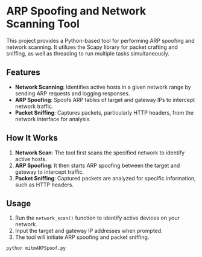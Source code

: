 # ARP Spoofing and Network Scanning Tool

This project provides a Python-based tool for performing ARP spoofing and network scanning. It utilizes the Scapy library for packet crafting and sniffing, as well as threading to run multiple tasks simultaneously.

## Features

- **Network Scanning**: Identifies active hosts in a given network range by sending ARP requests and logging responses.
- **ARP Spoofing**: Spoofs ARP tables of target and gateway IPs to intercept network traffic.
- **Packet Sniffing**: Captures packets, particularly HTTP headers, from the network interface for analysis.

## How It Works

1. **Network Scan**: The tool first scans the specified network to identify active hosts.
2. **ARP Spoofing**: It then starts ARP spoofing between the target and gateway to intercept traffic.
3. **Packet Sniffing**: Captured packets are analyzed for specific information, such as HTTP headers.

## Usage

1. Run the `network_scan()` function to identify active devices on your network.
2. Input the target and gateway IP addresses when prompted.
3. The tool will initiate ARP spoofing and packet sniffing.

```sh
python mitmARPSpoof.py
